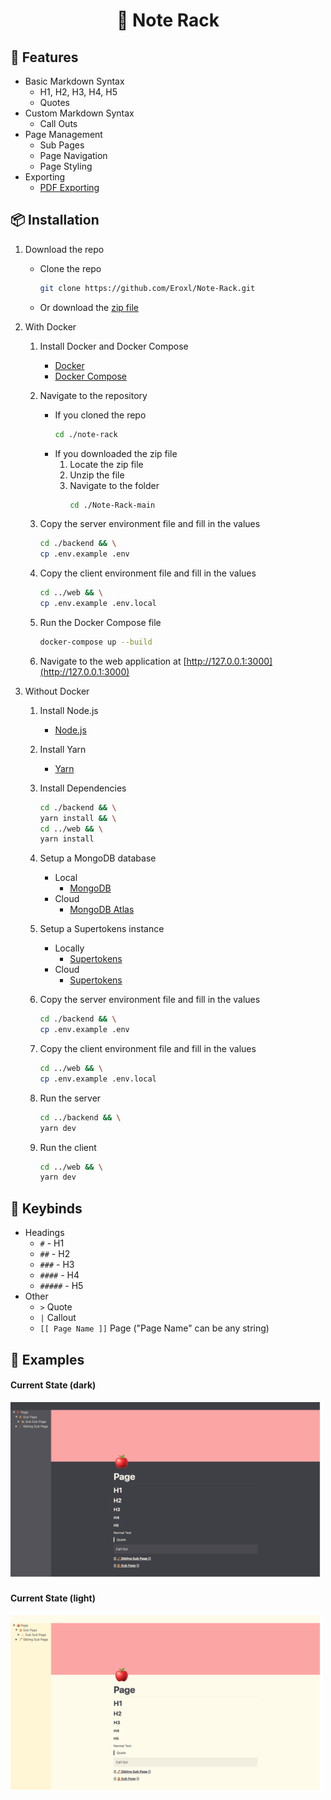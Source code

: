 <h1 align="center">
    📝 Note Rack
</h1>

## 🌳 Features
* Basic Markdown Syntax
    * H1, H2, H3, H4, H5
    * Quotes
* Custom Markdown Syntax
    * Call Outs
* Page Management
    * Sub Pages
    * Page Navigation
    * Page Styling
* Exporting
    * [PDF Exporting](./images/Note%20Rack%20Page.pdf)

## 📦 Installation
1. Download the repo
    * Clone the repo
        ```bash
        git clone https://github.com/Eroxl/Note-Rack.git
        ```
    * Or download the [zip file](https://github.com/Eroxl/Note-Rack/archive/refs/heads/main.zip)
1. With Docker
    1. Install Docker and Docker Compose
        - [Docker](https://docs.docker.com/get-docker/)
        - [Docker Compose](https://docs.docker.com/compose/install/)

    2. Navigate to the repository
        * If you cloned the repo
            ```bash
            cd ./note-rack
            ```
        * If you downloaded the zip file
            1. Locate the zip file
            2. Unzip the file
            3. Navigate to the folder
                ```bash
                cd ./Note-Rack-main
                ```

    3. Copy the server environment file and fill in the values
        ```bash
        cd ./backend && \
        cp .env.example .env
        ```

    4. Copy the client environment file and fill in the values
        ```bash
        cd ../web && \
        cp .env.example .env.local
        ```

    5. Run the Docker Compose file
        ```bash
        docker-compose up --build
        ```

    6. Navigate to the web application at [http://127.0.0.1:3000](http://127.0.0.1:3000)

2. Without Docker
    1. Install Node.js
        - [Node.js](https://nodejs.org/en/download/)

    2. Install Yarn
        - [Yarn](https://classic.yarnpkg.com/en/docs/install)

    3. Install Dependencies
        ```bash
        cd ./backend && \
        yarn install && \
        cd ../web && \
        yarn install
        ```
    
    4. Setup a MongoDB database
        - Local
            - [MongoDB](https://docs.mongodb.com/manual/installation/)
        - Cloud
            - [MongoDB Atlas](https://www.mongodb.com/cloud/atlas)

    5. Setup a Supertokens instance
        - Locally
            - [Supertokens](https://supertokens.com/docs/thirdparty/pre-built-ui/setup/core/without-docker)
        - Cloud
            - [Supertokens](https://supertokens.com/docs/thirdparty/pre-built-ui/setup/core/saas-setup)
    
    6. Copy the server environment file and fill in the values
        ```bash
        cd ./backend && \
        cp .env.example .env
        ```

    7. Copy the client environment file and fill in the values
        ```bash
        cd ../web && \
        cp .env.example .env.local
        ```

    8. Run the server
        ```bash
        cd ../backend && \
        yarn dev
        ```

    9. Run the client
        ```bash
        cd ../web && \
        yarn dev
        ```

## 🎹 Keybinds
- Headings
    - `#` - H1
    - `##` - H2
    - `###` - H3
    - `####` - H4
    - `#####` - H5
- Other
    - `>` Quote
    - `|` Callout
    -  `[[ Page Name ]]` Page ("Page Name" can be any string)

## 🔬 Examples

#### Current State (dark)
<img src="./images/Desktop_Current_State_Dark.png" width="500">

#### Current State (light)
<img src="./images/Desktop_Current_State.png" width="500">
